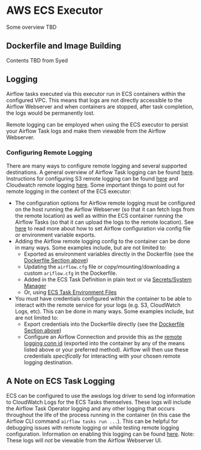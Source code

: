 <!--
 Licensed to the Apache Software Foundation (ASF) under one
 or more contributor license agreements.  See the NOTICE file
 distributed with this work for additional information
 regarding copyright ownership.  The ASF licenses this file
 to you under the Apache License, Version 2.0 (the
 "License"); you may not use this file except in compliance
 with the License.  You may obtain a copy of the License at

   http://www.apache.org/licenses/LICENSE-2.0

 Unless required by applicable law or agreed to in writing,
 software distributed under the License is distributed on an
 "AS IS" BASIS, WITHOUT WARRANTIES OR CONDITIONS OF ANY
 KIND, either express or implied.  See the License for the
 specific language governing permissions and limitations
 under the License.
 -->

# AWS ECS Executor

Some overview TBD

## Dockerfile and Image Building

Contents TBD from Syed

## Logging

Airflow tasks executed via this executor run in ECS containers within the configured VPC. This means that logs are not directly accessible to the Airflow Webserver and when containers are stopped, after task completion, the logs would be permanently lost.

Remote logging can be employed when using the ECS executor to persist your Airflow Task logs and make them viewable from the Airflow Webserver.

### Configuring Remote Logging

There are many ways to configure remote logging and several supported destinations. A general overview of Airflow Task logging can be found [here](https://airflow.apache.org/docs/apache-airflow/stable/administration-and-deployment/logging-monitoring/logging-tasks.html). Instructions for configuring S3 remote logging can be found [here](https://airflow.apache.org/docs/apache-airflow-providers-amazon/stable/logging/s3-task-handler.html) and Cloudwatch remote logging [here](https://airflow.apache.org/docs/apache-airflow-providers-amazon/stable/logging/cloud-watch-task-handlers.html).
Some important things to point out for remote logging in the context of the ECS executor:

 - The configuration options for Airflow remote logging must be configured on the host running the Airflow Webserver (so that it can fetch logs from the remote location) as well as within the ECS container running the Airflow Tasks (so that it can upload the logs to the remote location). See [here](https://airflow.apache.org/docs/apache-airflow/stable/howto/set-config.html) to read more about how to set Airflow configuration via config file or environment variable exports.
 - Adding the Airflow remote logging config to the container can be done in many ways. Some examples include, but are not limited to:
    - Exported as environment variables directly in the Dockerfile (see the [Dockerfile Section above](#dockerfile-and-image-building))
    - Updating the `airflow.cfg` file or copy/mounting/downloading a custom `ariflow.cfg` in the Dockerfile.
    - Added in the ECS Task Definition in plain text or via [Secrets/System Manager](https://docs.aws.amazon.com/AmazonECS/latest/developerguide/secrets-envvar.html)
    - Or, using [ECS Task Environment Files](https://docs.aws.amazon.com/AmazonECS/latest/developerguide/taskdef-envfiles.html)
 - You must have credentials configured within the container to be able to interact with the remote service for your logs (e.g. S3, CloudWatch Logs, etc). This can be done in many ways. Some examples include, but are not limited to:
    - Export credentials into the Dockerfile directly (see the [Dockerfile Section above](#dockerfile-and-image-building))
    - Configure an Airflow Connection and provide this as the [remote logging conn id](https://airflow.apache.org/docs/apache-airflow/stable/configurations-ref.html#remote-log-conn-id) (exported into the container by any of the means listed above or your preferred method). Airflow will then use these credentials _specifically_ for interacting with your chosen remote logging destination.

## A Note on ECS Task Logging

ECS can be configured to use the awslogs log driver to send log information to CloudWatch Logs for the ECS Tasks themselves. These logs will include the Airflow Task Operator logging and any other logging that occurs throughout the life of the process running in the container (in this case the Airflow CLI command `airflow tasks run ...`). This can be helpful for debugging issues with remote logging or while testing remote logging configuration.  Information on enabling this logging can be found [here](https://docs.aws.amazon.com/AmazonECS/latest/developerguide/using_awslogs.html).
Note: These logs will _not_ be viewable from the Airflow Webserver UI.
